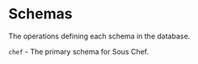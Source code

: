 # Schemas

The operations defining each schema in the database.

`chef` - The primary schema for Sous Chef.
